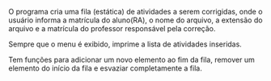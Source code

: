 O programa cria uma fila (estática) de atividades a serem corrigidas, onde o usuário informa a matrícula do aluno(RA), o nome do arquivo, a extensão do arquivo e a matrícula do professor responsável pela correção.

Sempre que o menu é exibido, imprime a lista de atividades inseridas.

Tem funções para adicionar um novo elemento ao fim da fila, remover um elemento do início da fila e esvaziar completamente a fila.